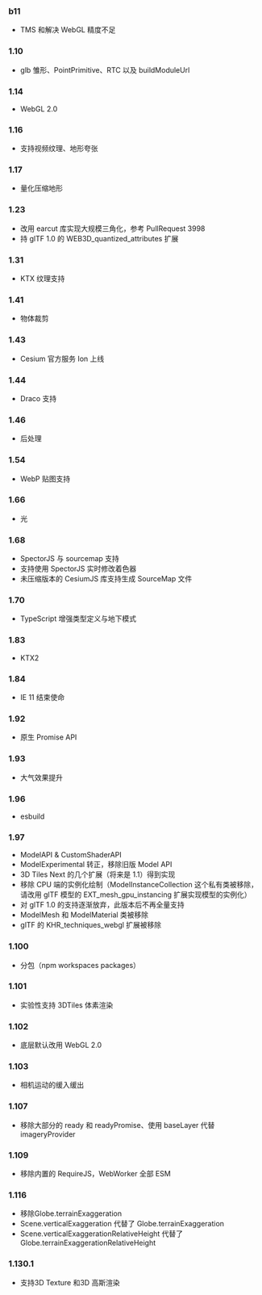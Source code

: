 ### b11
- TMS 和解决 WebGL 精度不足

### 1.10
- glb 雏形、PointPrimitive、RTC 以及 buildModuleUrl

### 1.14
- WebGL 2.0

### 1.16
- 支持视频纹理、地形夸张

### 1.17
- 量化压缩地形

### 1.23
- 改用 earcut 库实现大规模三角化，参考 PullRequest 3998
- 持 glTF 1.0 的 WEB3D_quantized_attributes 扩展

### 1.31
- KTX 纹理支持

### 1.41
- 物体裁剪

### 1.43
- Cesium 官方服务 Ion 上线

### 1.44
- Draco 支持

### 1.46
- 后处理

### 1.54
- WebP 贴图支持

### 1.66
- 光

### 1.68
- SpectorJS 与 sourcemap 支持
- 支持使用 SpectorJS 实时修改着色器
- 未压缩版本的 CesiumJS 库支持生成 SourceMap 文件

### 1.70
- TypeScript 增强类型定义与地下模式

### 1.83
- KTX2

### 1.84
- IE 11 结束使命

### 1.92
- 原生 Promise API

### 1.93
- 大气效果提升

### 1.96
- esbuild

### 1.97
- ModelAPI & CustomShaderAPI
- ModelExperimental 转正，移除旧版 Model API
- 3D Tiles Next 的几个扩展（将来是 1.1）得到实现
- 移除 CPU 端的实例化绘制（ModelInstanceCollection 这个私有类被移除，请改用 glTF 模型的 EXT_mesh_gpu_instancing 扩展实现模型的实例化）
- 对 glTF 1.0 的支持逐渐放弃，此版本后不再全量支持
- ModelMesh 和 ModelMaterial 类被移除
- glTF 的 KHR_techniques_webgl 扩展被移除

### 1.100
- 分包（npm workspaces packages）

### 1.101
- 实验性支持 3DTiles 体素渲染

### 1.102
- 底层默认改用 WebGL 2.0

### 1.103
- 相机运动的缓入缓出

### 1.107
- 移除大部分的 ready 和 readyPromise、使用 baseLayer 代替 imageryProvider

### 1.109
- 移除内置的 RequireJS，WebWorker 全部 ESM

### 1.116
- 移除Globe.terrainExaggeration
- Scene.verticalExaggeration 代替了 Globe.terrainExaggeration
- Scene.verticalExaggerationRelativeHeight 代替了 Globe.terrainExaggerationRelativeHeight

### 1.130.1
- 支持3D Texture 和3D 高斯渲染
